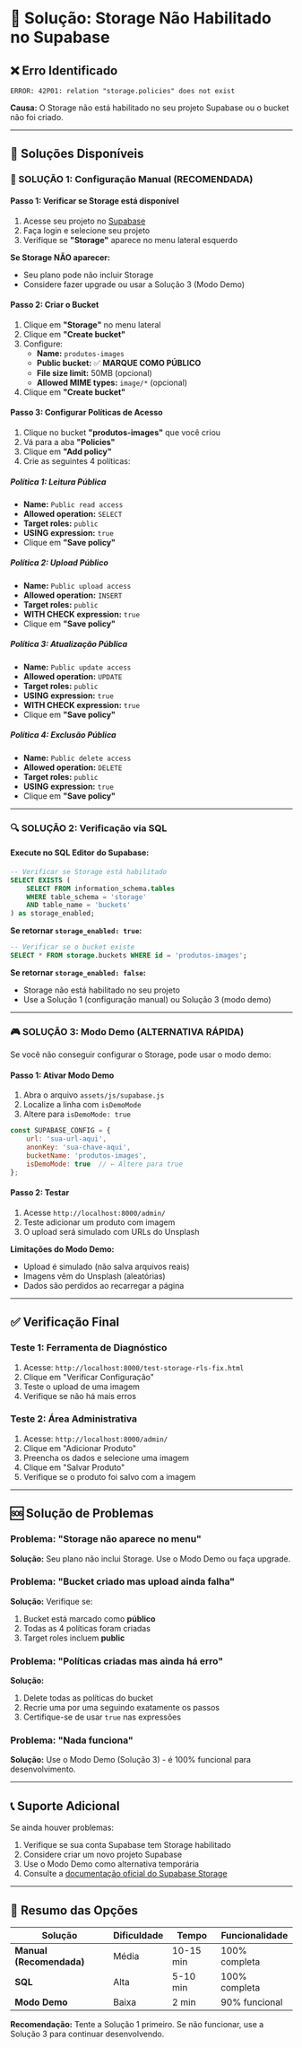 # 🔧 Solução: Storage Não Habilitado no Supabase

## ❌ Erro Identificado
```
ERROR: 42P01: relation "storage.policies" does not exist
```

**Causa:** O Storage não está habilitado no seu projeto Supabase ou o bucket não foi criado.

---

## 🎯 Soluções Disponíveis

### 🚀 SOLUÇÃO 1: Configuração Manual (RECOMENDADA)

#### Passo 1: Verificar se Storage está disponível
1. Acesse seu projeto no [Supabase](https://supabase.com)
2. Faça login e selecione seu projeto
3. Verifique se **"Storage"** aparece no menu lateral esquerdo

**Se Storage NÃO aparecer:**
- Seu plano pode não incluir Storage
- Considere fazer upgrade ou usar a Solução 3 (Modo Demo)

#### Passo 2: Criar o Bucket
1. Clique em **"Storage"** no menu lateral
2. Clique em **"Create bucket"**
3. Configure:
   - **Name:** `produtos-images`
   - **Public bucket:** ✅ **MARQUE COMO PÚBLICO**
   - **File size limit:** 50MB (opcional)
   - **Allowed MIME types:** `image/*` (opcional)
4. Clique em **"Create bucket"**

#### Passo 3: Configurar Políticas de Acesso
1. Clique no bucket **"produtos-images"** que você criou
2. Vá para a aba **"Policies"**
3. Clique em **"Add policy"**
4. Crie as seguintes 4 políticas:

##### Política 1: Leitura Pública
- **Name:** `Public read access`
- **Allowed operation:** `SELECT`
- **Target roles:** `public`
- **USING expression:** `true`
- Clique em **"Save policy"**

##### Política 2: Upload Público
- **Name:** `Public upload access`
- **Allowed operation:** `INSERT`
- **Target roles:** `public`
- **WITH CHECK expression:** `true`
- Clique em **"Save policy"**

##### Política 3: Atualização Pública
- **Name:** `Public update access`
- **Allowed operation:** `UPDATE`
- **Target roles:** `public`
- **USING expression:** `true`
- **WITH CHECK expression:** `true`
- Clique em **"Save policy"**

##### Política 4: Exclusão Pública
- **Name:** `Public delete access`
- **Allowed operation:** `DELETE`
- **Target roles:** `public`
- **USING expression:** `true`
- Clique em **"Save policy"**

---

### 🔍 SOLUÇÃO 2: Verificação via SQL

#### Execute no SQL Editor do Supabase:

```sql
-- Verificar se Storage está habilitado
SELECT EXISTS (
    SELECT FROM information_schema.tables 
    WHERE table_schema = 'storage' 
    AND table_name = 'buckets'
) as storage_enabled;
```

**Se retornar `storage_enabled: true`:**
```sql
-- Verificar se o bucket existe
SELECT * FROM storage.buckets WHERE id = 'produtos-images';
```

**Se retornar `storage_enabled: false`:**
- Storage não está habilitado no seu projeto
- Use a Solução 1 (configuração manual) ou Solução 3 (modo demo)

---

### 🎮 SOLUÇÃO 3: Modo Demo (ALTERNATIVA RÁPIDA)

Se você não conseguir configurar o Storage, pode usar o modo demo:

#### Passo 1: Ativar Modo Demo
1. Abra o arquivo `assets/js/supabase.js`
2. Localize a linha com `isDemoMode`
3. Altere para `isDemoMode: true`

```javascript
const SUPABASE_CONFIG = {
    url: 'sua-url-aqui',
    anonKey: 'sua-chave-aqui',
    bucketName: 'produtos-images',
    isDemoMode: true  // ← Altere para true
};
```

#### Passo 2: Testar
1. Acesse `http://localhost:8000/admin/`
2. Teste adicionar um produto com imagem
3. O upload será simulado com URLs do Unsplash

**Limitações do Modo Demo:**
- Upload é simulado (não salva arquivos reais)
- Imagens vêm do Unsplash (aleatórias)
- Dados são perdidos ao recarregar a página

---

## ✅ Verificação Final

### Teste 1: Ferramenta de Diagnóstico
1. Acesse: `http://localhost:8000/test-storage-rls-fix.html`
2. Clique em "Verificar Configuração"
3. Teste o upload de uma imagem
4. Verifique se não há mais erros

### Teste 2: Área Administrativa
1. Acesse: `http://localhost:8000/admin/`
2. Clique em "Adicionar Produto"
3. Preencha os dados e selecione uma imagem
4. Clique em "Salvar Produto"
5. Verifique se o produto foi salvo com a imagem

---

## 🆘 Solução de Problemas

### Problema: "Storage não aparece no menu"
**Solução:** Seu plano não inclui Storage. Use o Modo Demo ou faça upgrade.

### Problema: "Bucket criado mas upload ainda falha"
**Solução:** Verifique se:
1. Bucket está marcado como **público**
2. Todas as 4 políticas foram criadas
3. Target roles incluem **public**

### Problema: "Políticas criadas mas ainda há erro"
**Solução:** 
1. Delete todas as políticas do bucket
2. Recrie uma por uma seguindo exatamente os passos
3. Certifique-se de usar `true` nas expressões

### Problema: "Nada funciona"
**Solução:** Use o Modo Demo (Solução 3) - é 100% funcional para desenvolvimento.

---

## 📞 Suporte Adicional

Se ainda houver problemas:
1. Verifique se sua conta Supabase tem Storage habilitado
2. Considere criar um novo projeto Supabase
3. Use o Modo Demo como alternativa temporária
4. Consulte a [documentação oficial do Supabase Storage](https://supabase.com/docs/guides/storage)

---

## 🎯 Resumo das Opções

| Solução | Dificuldade | Tempo | Funcionalidade |
|---------|-------------|-------|----------------|
| **Manual (Recomendada)** | Média | 10-15 min | 100% completa |
| **SQL** | Alta | 5-10 min | 100% completa |
| **Modo Demo** | Baixa | 2 min | 90% funcional |

**Recomendação:** Tente a Solução 1 primeiro. Se não funcionar, use a Solução 3 para continuar desenvolvendo.